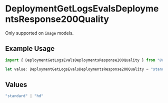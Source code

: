 # DeploymentGetLogsEvalsDeploymentsResponse200Quality

Only supported on `image` models.

## Example Usage

```typescript
import { DeploymentGetLogsEvalsDeploymentsResponse200Quality } from "@orq-ai/node/models/operations";

let value: DeploymentGetLogsEvalsDeploymentsResponse200Quality = "standard";
```

## Values

```typescript
"standard" | "hd"
```